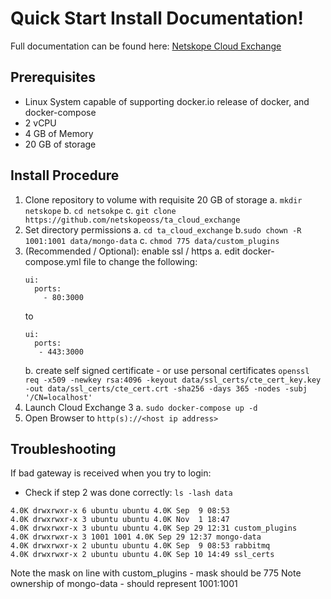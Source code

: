 # Quick Start Install Documentation!
Full documentation can be found here: [Netskope Cloud Exchange](https://docs.netskope.com/en/netskope-cloud-exchange.html)
## Prerequisites


 - Linux System capable of supporting docker.io release of docker, and docker-compose
 - 2 vCPU
 - 4 GB of Memory
 - 20 GB of storage

 ## Install Procedure
 
 1. Clone repository to volume with requisite 20 GB of storage
	 a. `mkdir netskope`
	 b. `cd netsokpe`
	 c. `git clone https://github.com/netskopeoss/ta_cloud_exchange`
 2. Set directory permissions
	 a. `cd ta_cloud_exchange`
	 b.`sudo chown -R 1001:1001 data/mongo-data`
	 c. `chmod 775 data/custom_plugins`
 3. (Recommended / Optional): enable ssl / https
	 a. edit docker-compose.yml file to change the following:
	 ```
	 ui:
	   ports:
	     - 80:3000
	```
	to
	```
	ui: 
	  ports:
	   - 443:3000
	```
	b. create self signed certificate - or use personal certificates
	`openssl req -x509 -newkey rsa:4096 -keyout data/ssl_certs/cte_cert_key.key -out data/ssl_certs/cte_cert.crt -sha256 -days 365 -nodes -subj '/CN=localhost'`
 4. Launch Cloud Exchange 3
 a. `sudo docker-compose up -d`
 5. Open Browser to `http(s)://<host ip address>`
	 

 ## Troubleshooting
If bad gateway is received when you try to login:
 - Check if  step 2 was done correctly:
 `ls -lash data`
 ```
4.0K drwxrwxr-x 6 ubuntu ubuntu 4.0K Sep  9 08:53
4.0K drwxrwxr-x 3 ubuntu ubuntu 4.0K Nov  1 18:47 
4.0K drwxrwxr-x 3 ubuntu ubuntu 4.0K Sep 29 12:31 custom_plugins
4.0K drwxrwxr-x 3 1001 1001 4.0K Sep 29 12:37 mongo-data
4.0K drwxrwxr-x 2 ubuntu ubuntu 4.0K Sep  9 08:53 rabbitmq
4.0K drwxrwxr-x 2 ubuntu ubuntu 4.0K Sep 10 14:49 ssl_certs
```
Note the mask on line with custom_plugins - mask should be 775
Note ownership of mongo-data - should represent 1001:1001

 
